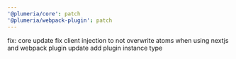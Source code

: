 ```yaml
---
'@plumeria/core': patch
'@plumeria/webpack-plugin': patch
---
```


fix: core update fix client injection to not overwrite atoms when using nextjs and webpack plugin update add plugin instance type
